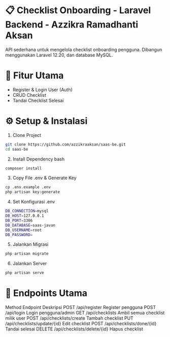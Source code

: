 # 📋 Checklist Onboarding - Laravel Backend - Azzikra Ramadhanti Aksan
API sederhana untuk mengelola checklist onboarding pengguna. Dibangun menggunakan Laravel 12.20, dan database MySQL.

# 🚀 Fitur Utama
- Register & Login User (Auth)
- CRUD Checklist
- Tandai Checklist Selesai

# ⚙️ Setup & Instalasi
1. Clone Project
```bash
git clone https://github.com/azzikraaksan/saas-be.git
cd saas-be
```
2. Install Dependency
bash
```bash
composer install
```
3. Copy File .env & Generate Key
```bash
cp .env.example .env
php artisan key:generate
```
4. Set Konfigurasi .env
```bash
DB_CONNECTION=mysql
DB_HOST=127.0.0.1
DB_PORT=3306
DB_DATABASE=saas-javan
DB_USERNAME=root
DB_PASSWORD=
```
5. Jalankan Migrasi
```bash
php artisan migrate
```
6. Jalankan Server
```bash
php artisan serve
```

# 🧪 Endpoints Utama
Method	Endpoint	                Deskripsi
POST	/api/register	            Register pengguna
POST	/api/login	                Login pengguna/admin
GET	    /api/checklists	            Ambil semua checklist milik user
POST	/api/checklists/create	    Tambah checklist
PUT	    /api/checklists/update/{id}	Edit checklist
POST	/api/checklists/done/{id}	Tandai selesai
DELETE	/api/checklists/delete/{id}	Hapus checklist
